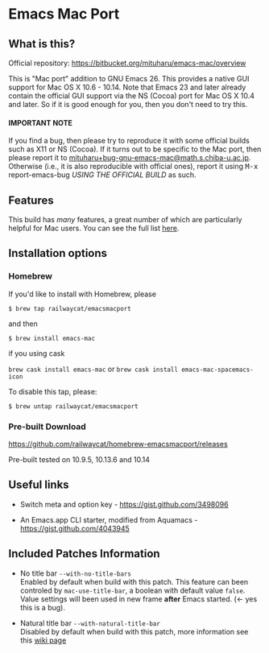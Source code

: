 # Emacs Mac Port

## What is this? ##

Official repository: https://bitbucket.org/mituharu/emacs-mac/overview

This is "Mac port" addition to GNU Emacs 26.  This provides a native
GUI support for Mac OS X 10.6 - 10.14.  Note that Emacs 23 and later
already contain the official GUI support via the NS (Cocoa) port for
Mac OS X 10.4 and later.  So if it is good enough for you, then you
don't need to try this.

#### IMPORTANT NOTE ####

If you find a bug, then please try to reproduce it with some
official builds such as X11 or NS (Cocoa).  If it turns out to be
specific to the Mac port, then please report it to
<a href="mailto:mituharu+bug-gnu-emacs-mac@math.s.chiba-u.ac.jp">mituharu+bug-gnu-emacs-mac@math.s.chiba-u.ac.jp</a>.  Otherwise (i.e.,
it is also reproducible with official ones), report it using <kbd>M-x</kbd>
report-emacs-bug *USING THE OFFICIAL BUILD* as such.

## Features ##
This build has *many* features, a great number of which are particularly helpful for Mac users. You can see the full list <a href="https://bitbucket.org/mituharu/emacs-mac/src/f3402395995bf70e50d6e65f841e44d5f9b4603c/README-mac?at=master&fileviewer=file-view-default">here</a>. 


## Installation options ##


### Homebrew ###
If you'd like to install with Homebrew, please

`$ brew tap railwaycat/emacsmacport`

and then
 
`$ brew install emacs-mac`

if you using cask

`brew cask install emacs-mac` or `brew cask install emacs-mac-spacemacs-icon`

To disable this tap, please:

`$ brew untap railwaycat/emacsmacport`

### Pre-built Download ###

https://github.com/railwaycat/homebrew-emacsmacport/releases

Pre-built tested on 10.9.5, 10.13.6 and 10.14

## Useful links ##

* Switch meta and option key - https://gist.github.com/3498096

* An Emacs.app CLI starter, modified from Aquamacs - https://gist.github.com/4043945

## Included Patches Information ##

* No title bar
  `--with-no-title-bars`  
  Enabled by default when build with this patch. This feature can been controled by `mac-use-title-bar`, a boolean with default value `false`. Value settings will been used in new frame **after** Emacs started. (<- yes this is a bug).
  
* Natural title bar
  `--with-natural-title-bar`  
  Disabled by default when build with this patch, more information see this [wiki page](https://github.com/railwaycat/homebrew-emacsmacport/wiki/Natural-Title-Bar)
